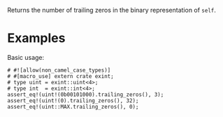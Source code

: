 Returns the number of trailing zeros in the binary representation of `self`.

# Examples

Basic usage:

```
# #![allow(non_camel_case_types)]
# #[macro_use] extern crate exint;
# type uint = exint::uint<4>;
# type int  = exint::int<4>;
assert_eq!(uint!(0b00101000).trailing_zeros(), 3);
assert_eq!(uint!(0).trailing_zeros(), 32);
assert_eq!(uint::MAX.trailing_zeros(), 0);
```
